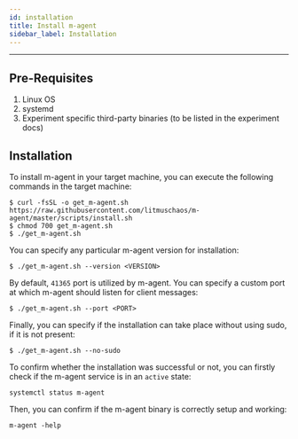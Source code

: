 ```yaml
---
id: installation
title: Install m-agent
sidebar_label: Installation
---
```


---

## Pre-Requisites
1. Linux OS 
2. systemd
3. Experiment specific third-party binaries (to be listed in the experiment docs)

## Installation
To install m-agent in your target machine, you can execute the following commands in the target machine:
```
$ curl -fsSL -o get_m-agent.sh https://raw.githubusercontent.com/litmuschaos/m-agent/master/scripts/install.sh
$ chmod 700 get_m-agent.sh
$ ./get_m-agent.sh
```
You can specify any particular m-agent version for installation:
```
$ ./get_m-agent.sh --version <VERSION>
```
By default, `41365` port is utilized by m-agent. You can specify a custom port at which m-agent should listen for client messages:
```
$ ./get_m-agent.sh --port <PORT>
```
Finally, you can specify if the installation can take place without using sudo, if it is not present:
```
$ ./get_m-agent.sh --no-sudo
```

To confirm whether the installation was successful or not, you can firstly check if the m-agent service is in an `active` state:
```
systemctl status m-agent
```

Then, you can confirm if the m-agent binary is correctly setup and working:
```
m-agent -help
```